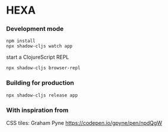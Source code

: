 # HEXA

### Development mode
```
npm install
npx shadow-cljs watch app
```
start a ClojureScript REPL
```
npx shadow-cljs browser-repl
```
### Building for production

```
npx shadow-cljs release app
```

### With inspiration from
CSS tiles: Graham Pyne https://codepen.io/gpyne/pen/npdQgW